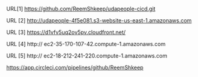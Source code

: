 URL[1] https://github.com/ReemShkeep/udapeople-cicd.git

URL [2] http://udapeople-4f5e081.s3-website-us-east-1.amazonaws.com

URL [3]  https://d1vfv5uq2ov5pv.cloudfront.net/

URL [4] http://
ec2-35-170-107-42.compute-1.amazonaws.com

URL [5] http://
ec2-18-212-241-220.compute-1.amazonaws.com

https://app.circleci.com/pipelines/github/ReemShkeep
